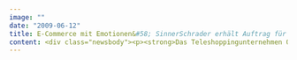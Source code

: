 ```yaml
---
image: ""
date: "2009-06-12"
title: E-Commerce mit Emotionen&#58; SinnerSchrader erhält Auftrag für Redesign des QVC-Webshops
content: <div class="newsbody"><p><strong>Das Teleshoppingunternehmen QVC hat SinnerSchrader mit dem kompletten Redesign seines deutschen Webshops beauftragt. Die neu gestaltete Website soll im kommenden Jahr online gehen.</strong></p><p>Zentrale Inhalte des Projekts sind die Verbesserung der Nutzungsqualität des E-Shops sowie die Implementierung neuer Funktionen und eine einheitliche Markensprache. Die neuen Features sollen dazu beitragen, ein spannendes E-Commerce-Erlebnis zu kreieren, das den Konsumenten begeistert. „Online-Shopping muss Spaß machen, der emotionale Faktor darf beim Einkauf im Internet deshalb nicht fehlen“, erklärt Matthias Wagener, Account Director von SinnerSchrader.</p><p>QVC Deutschland ist der marktführende deutsche Teleshoppinganbieter. Seit 2002 betreibt das Unternehmen einen erfolgreichen Onlineshop.</p><p><a class="news-backlink" href="/de/"><svg class="svg-ico svg-ico--arrow-left"><use xlink&#58;href="#arrow-down"></use></svg>Zurück zur Presse Übersicht</a></p></div>
---
```

